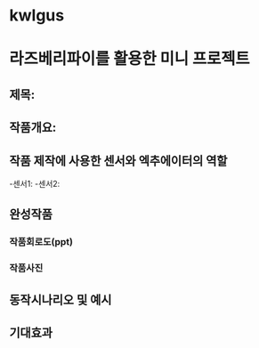 # kwlgus
# 라즈베리파이를 활용한 미니 프로젝트

## 제목:

## 작품개요:

## 작품 제작에 사용한 센서와 엑추에이터의 역할
-센서1:
-센서2:

## 완성작품

### 작품회로도(ppt)

### 작품사진

## 동작시나리오 및 예시

## 기대효과
